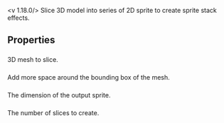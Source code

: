 <v 1.18.0/>
Slice 3D model into series of 2D sprite to create sprite stack effects.

## Properties

### <junc mesh>
3D mesh to slice.

### <junc BBOX padding>
Add more space around the bounding box of the mesh.

### <junc output dimension>
The dimension of the output sprite.

### <junc slices>
The number of slices to create.